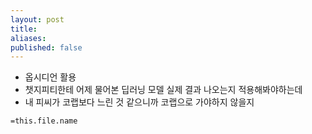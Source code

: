 ```yaml
---
layout: post
title: 
aliases: 
published: false
---
```

- 옵시디언 활용
- 챗지피티한테 어제 물어본 딥러닝 모델 실제 결과 나오는지 적용해봐야하는데
- 내 피씨가 코랩보다 느린 것 같으니까 코랩으로 가야하지 않을지

`=this.file.name`
